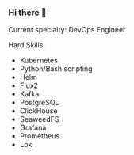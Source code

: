 ### Hi there 👋

Current specialty: DevOps Engineer

Hard Skills:

* Kubernetes
* Python/Bash scripting
* Helm
* Flux2
* Kafka
* PostgreSQL
* ClickHouse
* SeaweedFS
* Grafana
* Prometheus
* Loki
